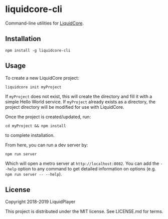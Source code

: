 # liquidcore-cli

Command-line utilities for [LiquidCore](https://github.com/LiquidPlayer/LiquidCore).

## Installation
    npm install -g liquidcore-cli

## Usage

To create a new LiquidCore project:

    liquidcore init myProject
    
If `myProject` does not exist, this will create the directory and fill it with a simple
Hello World service.  If `myProject` already exists as a directory, the project directory
will be modified for use with LiquidCore.

Once the project is created/updated, run:

    cd myProject && npm install
    
to complete installation.

From here, you can run a dev server by:

    npm run server

Which will open a metro server at `http://localhost:8082`.  You can add the `--help` option to any
command to get detailed information on options (e.g. `npm run server -- --help`).

## License

Copyright 2018-2019 LiquidPlayer

This project is distributed under the MIT license.  See LICENSE.md for terms.
